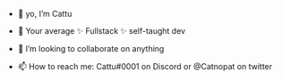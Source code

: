 - 👋 yo, I’m Cattu
- 👀 Your average ✨ Fullstack ✨ self-taught dev
- 💞️ I’m looking to collaborate on anything


- 📫 How to reach me: Cattu#0001 on Discord or @Catnopat on twitter 

<!---
Catdontpat/Catdontpat is a ✨ special ✨ repository because its `README.md` (this file) appears on your GitHub profile.
You can click the Preview link to take a look at your changes.
--->

